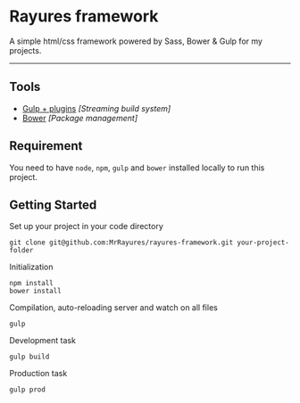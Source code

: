 # Rayures framework

A simple html/css framework powered by Sass, Bower & Gulp for my projects.

- - -

## Tools

- [Gulp + plugins](http://gulpjs.com/) *[Streaming build system]*
- [Bower](http://bower.io/) *[Package management]*

## Requirement

You need to have `node`, `npm`, `gulp` and `bower` installed locally to run this project.

## Getting Started

Set up your project in your code directory

    git clone git@github.com:MrRayures/rayures-framework.git your-project-folder

Initialization

    npm install
    bower install

Compilation, auto-reloading server and watch on all files

    gulp

Development task 

    gulp build

Production task 

    gulp prod

